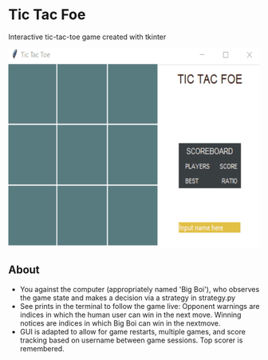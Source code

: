 <h1>Tic Tac Foe</h1>
<p>Interactive tic-tac-toe game created with tkinter</p>

<img src="https://github.com/tlyang168/tictacfoe/blob/master/demo_tic.gif" width="600" height="400">

<h2>About</h2>
<ul>
  <li>You against the computer (appropriately named 'Big Boi'), who observes the game state and makes a decision via a strategy in strategy.py 
  </li>
  <li>
    See prints in the terminal to follow the game live: 
    Opponent warnings are indices in which the human user can win in the next move. 
    Winning notices are indices in which Big Boi can win in the nextmove.
  </li>
  <li>GUI is adapted to allow for game restarts, multiple games, and score tracking based on username between game sessions. 
    Top scorer is remembered.
  </li>
<ul>

